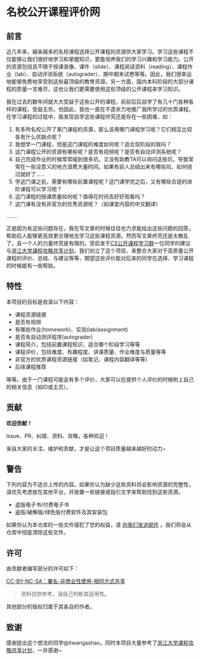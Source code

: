 # 名校公开课程评价网

## 前言

近几年来，越来越多的名校课程选择公开课程的资源供大家学习。学习这些课程不仅能够让我们很好地学习和掌握知识，更能培养我们的学习兴趣和学习能力。公开的资源包括且不限于授课录像、课件（slide）、课程阅读资料（reading）、课程作业（lab）、自动评测系统（autograder）、期中期末试卷等等。因此，我们很幸运地能够免费地享受到这些最顶级的教育资源。另一方面，国内本科阶段的大部分课程的质量一言难尽，这也让我们更需要使用这些顶级的公开课程来学习知识。

我在过去的数年间就大大受益于这些公开的课程，前前后后自学了有几十门各种各样的课程，受益无穷。也因此，我也一直在不遗余力地推广我所学过的优质课程。在学习课程的过程中，我发现自学这些课程终究还是存在一些困难，如：

1. 有多所名校公开了某门课程的资源，那么该用哪门课程学习呢？它们相互比较各有什么优缺点呢？
2. 我想学一门课程，但是这门课程的难度如何呢？适合现阶段的我吗？
3. 这门课程公开的资源有哪些呢？是否有视频呢？是否有自动评测系统呢？
4. 自己完成作业的时候常常碰到很多坑，又没有助教TA可以询问这些坑，导致常常在一些没意义的地方浪费大量时间。如果有前人总结出来有哪些坑、如何绕过就好了......
5. 学这门课之前，需要有哪些前置课程呢？这门课学完之后，又有哪些合适的进阶课程可以学习呢？
6. 这门课程的授课质量如何呢？值得花时间去好好观看吗？
7. 这门课有没有非官方的优秀资源呢？（如课堂内容的中文翻译）

.......

正是因为有这些问题存在，我在写文章的时候往往也力求能给出这些问题的回答，帮助后人能够更高效更合理地去学习这些课程资源。然而写文章终究还是太散乱了，且一个人的力量终究是有限的。受启发于[CS公开课程学习群](https://zhuanlan.zhihu.com/p/253232863)一位同学的建议与[浙江大学课程攻略共享计划](https://github.com/QSCTech/zju-icicles)，我们创立了这个项目，来整合大家对于高质量公开课程的评价、总结、与建议等等，期望这些评价能对后来的同学在选择、学习课程的时候能有一些帮助。

## 特性

本项目的目标是收录以下内容：

- 课程资源链接
- 是否有视频
- 有哪些作业(homework)、实验(lab/assignment)
- 是否有自动测评程序(autograder)
- 课程简介，包括前置课程知识，适合哪个阶段学习等等
- 课程评价，包括难度、有趣程度、讲课质量、作业难度与质量等等
- 非官方的优质课程资源链接（如笔记、课程内容翻译等等）
- 后续课程推荐

等等。由于一门课程可能会有多个评价，大家可以在提供个人评价的时候附上自己的相关信息（如ID或主页）。

## 贡献

**欢迎贡献！**

Issue、PR、纠错、资料、攻略，各种欢迎！

来自大家的关注、维护和贡献，才是让这个项目质量越来越好的动力~

## 警告

下列内容为不适合上传的内容。如果你认为缺少这些资料将会影响资源的完整性，请优先考虑放在其他平台，并放置一些链接或指引文字来帮助找到这些资源。

- 盗版电子书/付费电子书
- 盗版/破解版/绿色版付费软件及其安装包

如果你认为本仓库的一些文件侵犯了您的权益，请 [向我们发送邮件](jinminghu233@qq.com) 。我们将会从仓库中彻底清除这些文件。

## 许可

由贡献者编写部分的许可如下：

[CC-BY-NC-SA：署名-非商业性使用-相同方式共享](https://creativecommons.org/licenses/by-nc-sa/4.0/deed.zh)

> 资料仅供参考，请自己判断其适用性。

其他部分的版权归属于其各自的作者。

## 致谢

感谢提出这个想法的同学@itwangashao，同时本项目大量参考了[浙江大学课程攻略共享计划](https://github.com/QSCTech/zju-icicles)，一并感谢~
